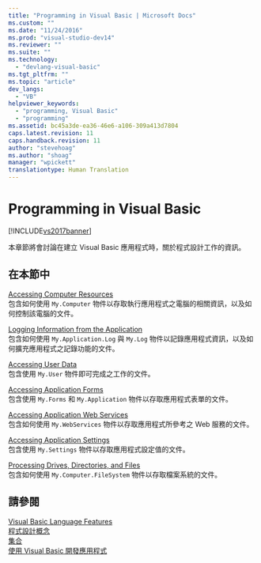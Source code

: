 ```yaml
---
title: "Programming in Visual Basic | Microsoft Docs"
ms.custom: ""
ms.date: "11/24/2016"
ms.prod: "visual-studio-dev14"
ms.reviewer: ""
ms.suite: ""
ms.technology: 
  - "devlang-visual-basic"
ms.tgt_pltfrm: ""
ms.topic: "article"
dev_langs: 
  - "VB"
helpviewer_keywords: 
  - "programming, Visual Basic"
  - "programming"
ms.assetid: bc45a3de-ea36-46e6-a106-309a413d7804
caps.latest.revision: 11
caps.handback.revision: 11
author: "stevehoag"
ms.author: "shoag"
manager: "wpickett"
translationtype: Human Translation
---
```

# Programming in Visual Basic
[!INCLUDE[vs2017banner](../../../csharp/includes/vs2017banner.md)]

本章節將會討論在建立 Visual Basic 應用程式時，關於程式設計工作的資訊。  
  
## 在本節中  
 [Accessing Computer Resources](../../../visual-basic/developing-apps/programming/computer-resources/index.md)  
 包含如何使用 `My.Computer` 物件以存取執行應用程式之電腦的相關資訊，以及如何控制該電腦的文件。  
  
 [Logging Information from the Application](../../../visual-basic/developing-apps/programming/log-info/logging-information-from-the-application.md)  
 包含如何使用 `My.Application.Log` 與 `My.Log` 物件以記錄應用程式資訊，以及如何擴充應用程式之記錄功能的文件。  
  
 [Accessing User Data](../../../visual-basic/developing-apps/programming/accessing-user-data.md)  
 包含使用 `My.User` 物件即可完成之工作的文件。  
  
 [Accessing Application Forms](../../../visual-basic/developing-apps/programming/accessing-application-forms.md)  
 包含使用 `My.Forms` 和 `My.Application` 物件以存取應用程式表單的文件。  
  
 [Accessing Application Web Services](../../../visual-basic/developing-apps/programming/accessing-application-web-services.md)  
 包含如何使用 `My.WebServices` 物件以存取應用程式所參考之 Web 服務的文件。  
  
 [Accessing Application Settings](../../../visual-basic/developing-apps/programming/app-settings/accessing-application-settings.md)  
 包含使用 `My.Settings` 物件以存取應用程式設定值的文件。  
  
 [Processing Drives, Directories, and Files](../../../visual-basic/developing-apps/programming/drives-directories-files/index.md)  
 包含如何使用 `My.Computer.FileSystem` 物件以存取檔案系統的文件。  
  
## 請參閱  
 [Visual Basic Language Features](../../../visual-basic/programming-guide/language-features/index.md)   
 [程式設計概念](../Topic/Programming%20Concepts.md)   
 [集合](../Topic/Collections%20\(C%23%20and%20Visual%20Basic\).md)   
 [使用 Visual Basic 開發應用程式](../../../visual-basic/developing-apps/index.md)
